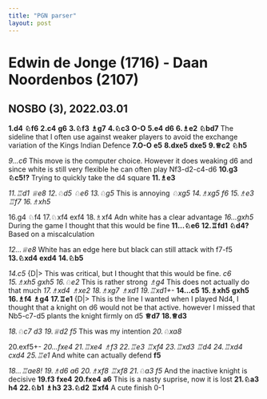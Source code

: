 ```yaml
---
title: "PGN parser"
layout: post
---
```


# Edwin de Jonge (1716) - Daan Noordenbos (2107)
## NOSBO (3), 2022.03.01
**1.d4** **&#9816;f6** **2.c4** **g6** **3.&#9816;f3** **&#9815;g7** **4.&#9816;c3** **O-O** **5.e4** **d6** **6.&#9815;e2** **&#9816;bd7** The sideline that I often use against weaker players to avoid the exchange variation of the Kings Indian Defence **7.O-O** **e5** **8.dxe5** **dxe5** **9.&#9813;c2** **&#9816;h5** 

*9...c6* This move is the computer choice. However it does weaking d6 and since white is still very flexible he can often play Nf3-d2-c4-d6 
**10.g3** **&#9816;c5!?** Trying to quickly take the d4 square **11.&#9815;e3** 

*11.&#9814;d1* *&#9813;e8* *12.&#9816;d5* *&#9816;e6* *13.&#9816;g5* This is annoying *&#9816;xg5* *14.&#9815;xg5* *f6* *15.&#9815;e3* *&#9814;f7* *16.&#9815;xh5* 

16.g4 &#9816;f4 17.&#9816;xf4 exf4 18.&#9815;xf4 Adn white has a clear advantage 
*16...gxh5* During the game I thought that this would be fine 
**11...&#9816;e6** **12.&#9814;fd1** **&#9816;d4?** Based on a miscalculation 

*12...&#9813;e8* White has an edge here but black can still attack with f7-f5 
**13.&#9816;xd4** **exd4** **14.&#9816;b5** 

*14.c5* {D|> This was critical, but I thought that this would be fine. *c6* *15.&#9815;xh5* *gxh5* *16.&#9816;e2* This is rather strong *&#9815;g4* This does not actually do that much *17.&#9815;xd4* *&#9815;xe2* *18.&#9815;xg7* *&#9815;xd1* *19.&#9814;xd1+-* 
**14...c5** **15.&#9815;xh5** **gxh5** **16.&#9815;f4** **&#9815;g4** **17.&#9814;e1** {D|> This is the line I wanted when I played Nd4, I thought that a knight on d6 would not be that active. however I missed that Nb5-c7-d5 plants the knight firmly on d5 **&#9813;d7** **18.&#9813;d3** 

*18.&#9816;c7* *d3* *19.&#9813;d2* *f5* This was my intention *20.&#9816;xa8* 

20.exf5+- 
*20...fxe4* *21.&#9814;xe4* *&#9815;f3* *22.&#9814;e3* *&#9814;xf4* *23.&#9814;xd3* *&#9814;d4* *24.&#9814;xd4* *cxd4* *25.&#9814;e1* And white can actually defend 
**f5** 

*18...&#9814;ae8!* *19.&#9815;d6* *a6* *20.&#9815;xf8* *&#9814;xf8* *21.&#9816;a3* *f5* And the inactive knight is decisive 
**19.f3** **fxe4** **20.fxe4** **a6** This is a nasty suprise, now it is lost **21.&#9816;a3** **h4** **22.&#9816;b1** **&#9815;h3** **23.&#9816;d2** **&#9814;xf4** A cute finish 
 0-1

